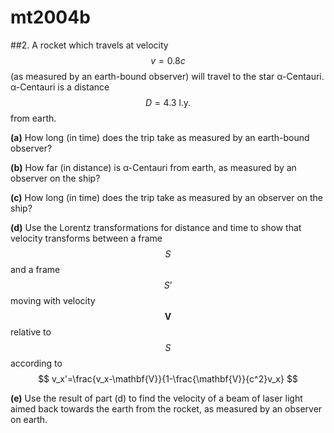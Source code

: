 # mt2004b

##2.
A rocket which travels at velocity $$v=0.8c$$ (as measured by an earth-bound observer) will travel to the star α-Centauri. α-Centauri is a distance $$D=4.3\:\text{l.y.}$$ from earth.

**(a)** How long (in time) does the trip take as measured by an earth-bound observer?

**(b)** How far (in distance) is α-Centauri from earth, as measured by an observer on the ship?

**(c)** How long (in time) does the trip take as measured by an observer on the ship?

**(d)** Use the Lorentz transformations for distance and time to show that velocity transforms between a frame $$S$$ and a frame $$S’$$ moving with velocity $$\mathbf{V}$$ relative to $$S$$ according to
$$
v_x'=\frac{v_x-\mathbf{V}}{1-\frac{\mathbf{V}}{c^2}v_x}
$$

**(e)** Use the result of part (d) to find the velocity of a beam of laser light aimed back towards the earth from the rocket, as measured by an observer on earth.